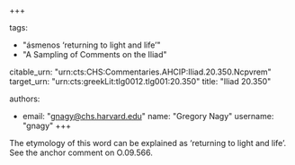 +++

tags:
- "ásmenos ‘returning to light and life’"
- "A Sampling of Comments on the Iliad"

citable_urn: "urn:cts:CHS:Commentaries.AHCIP:Iliad.20.350.Ncpvrem"
target_urn: "urn:cts:greekLit:tlg0012.tlg001:20.350"
title: "Iliad 20.350"

authors:
- email: "gnagy@chs.harvard.edu"
  name: "Gregory Nagy"
  username: "gnagy"
+++

<p>The etymology of this word can be explained as ‘returning to light and life’. See the anchor comment on O.09.566.  </p>